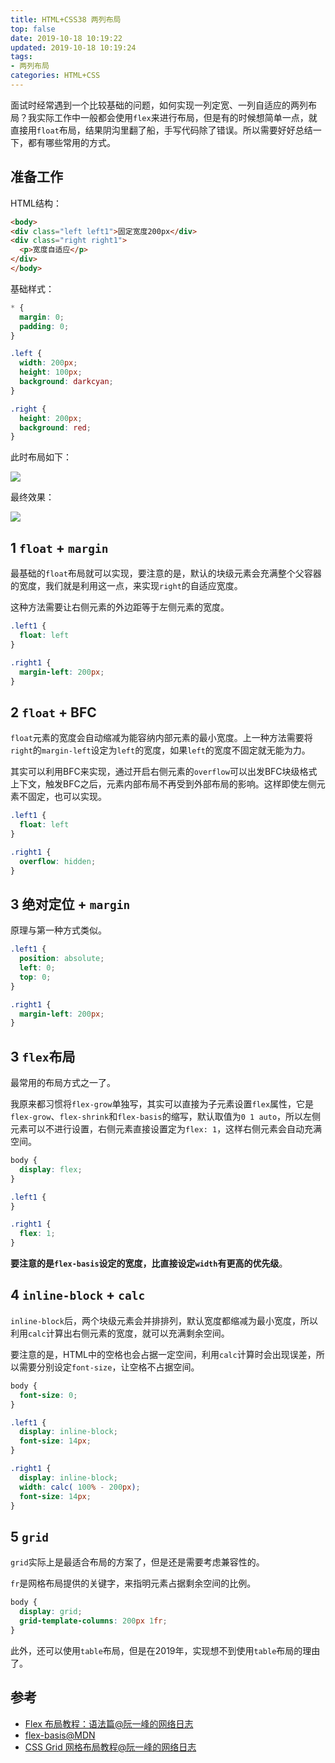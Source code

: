 ```yaml
---
title: HTML+CSS38 两列布局
top: false
date: 2019-10-18 10:19:22
updated: 2019-10-18 10:19:24
tags:
- 两列布局
categories: HTML+CSS
---
```


面试时经常遇到一个比较基础的问题，如何实现一列定宽、一列自适应的两列布局？我实际工作中一般都会使用`flex`来进行布局，但是有的时候想简单一点，就直接用`float`布局，结果阴沟里翻了船，手写代码除了错误。所以需要好好总结一下，都有哪些常用的方式。

<!-- more -->

## 准备工作

HTML结构：

```HTML
<body>
<div class="left left1">固定宽度200px</div>
<div class="right right1">
  <p>宽度自适应</p>
</div>
</body>
```
基础样式：

```CSS
* {
  margin: 0;
  padding: 0;
}

.left {
  width: 200px;
  height: 100px;
  background: darkcyan;
}

.right {
  height: 200px;
  background: red;
}
```

此时布局如下：

![](http://image.oldzhou.cn/FgtYHROyghwTcG2l67JbSWorBazn)

最终效果：

![](http://image.oldzhou.cn/Fr7zAHm0XIzxWBKqB7Cm6e_M2zHw)

## 1 `float` + `margin`

最基础的`float`布局就可以实现，要注意的是，默认的块级元素会充满整个父容器的宽度，我们就是利用这一点，来实现`right`的自适应宽度。

这种方法需要让右侧元素的外边距等于左侧元素的宽度。

```CSS
.left1 {
  float: left
}

.right1 {
  margin-left: 200px;
}
```

## 2 `float` + BFC

`float`元素的宽度会自动缩减为能容纳内部元素的最小宽度。上一种方法需要将`right`的`margin-left`设定为`left`的宽度，如果`left`的宽度不固定就无能为力。

其实可以利用BFC来实现，通过开启右侧元素的`overflow`可以出发BFC块级格式上下文，触发BFC之后，元素内部布局不再受到外部布局的影响。这样即使左侧元素不固定，也可以实现。

```CSS
.left1 {
  float: left
}

.right1 {
  overflow: hidden;
}
```

## 3 绝对定位 + `margin`

原理与第一种方式类似。

```CSS
.left1 {
  position: absolute;
  left: 0;
  top: 0;
}

.right1 {
  margin-left: 200px;
}
```

## 3 `flex`布局

最常用的布局方式之一了。

我原来都习惯将`flex-grow`单独写，其实可以直接为子元素设置`flex`属性，它是`flex-grow`、`flex-shrink`和`flex-basis`的缩写，默认取值为`0 1 auto`，所以左侧元素可以不进行设置，右侧元素直接设置定为`flex: 1`，这样右侧元素会自动充满空间。

```CSS
body {
  display: flex;
}

.left1 {
}

.right1 {
  flex: 1;
}
```

**要注意的是`flex-basis`设定的宽度，比直接设定`width`有更高的优先级**。


## 4 `inline-block` + `calc`

`inline-block`后，两个块级元素会并排排列，默认宽度都缩减为最小宽度，所以利用`calc`计算出右侧元素的宽度，就可以充满剩余空间。

要注意的是，HTML中的空格也会占据一定空间，利用`calc`计算时会出现误差，所以需要分别设定`font-size`，让空格不占据空间。


```CSS
body {
  font-size: 0;
}

.left1 {
  display: inline-block;
  font-size: 14px;
}

.right1 {
  display: inline-block;
  width: calc( 100% - 200px);
  font-size: 14px;
}
```

## 5 `grid`

`grid`实际上是最适合布局的方案了，但是还是需要考虑兼容性的。

`fr`是网格布局提供的关键字，来指明元素占据剩余空间的比例。

```CSS
body {
  display: grid;
  grid-template-columns: 200px 1fr;
}
```

此外，还可以使用`table`布局，但是在2019年，实现想不到使用`table`布局的理由了。

## 参考

- [Flex 布局教程：语法篇@阮一峰的网络日志](http://www.ruanyifeng.com/blog/2015/07/flex-grammar.html)
- [flex-basis@MDN](https://developer.mozilla.org/zh-CN/docs/Web/CSS/flex-basis)
- [CSS Grid 网格布局教程@阮一峰的网络日志](http://www.ruanyifeng.com/blog/2019/03/grid-layout-tutorial.html)

